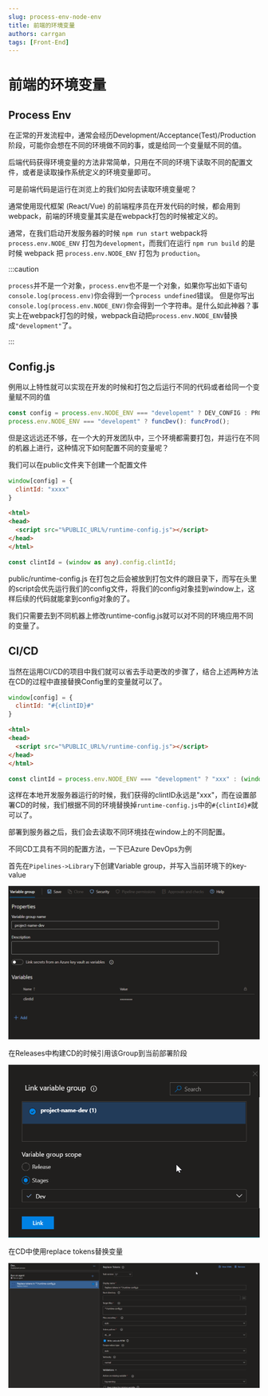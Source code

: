 ```yaml
---
slug: process-env-node-env
title: 前端的环境变量
authors: carrgan
tags: [Front-End]
---
```


# 前端的环境变量

## Process Env

在正常的开发流程中，通常会经历Development/Acceptance(Test)/Production阶段，可能你会想在不同的环境做不同的事，或是给同一个变量赋不同的值。

后端代码获得环境变量的方法非常简单，只用在不同的环境下读取不同的配置文件，或者是读取操作系统定义的环境变量即可。

可是前端代码是运行在浏览上的我们如何去读取环境变量呢？

通常使用现代框架 (React/Vue) 的前端程序员在开发代码的时候，都会用到webpack，前端的环境变量其实是在webpack打包的时候被定义的。

通常，在我们启动开发服务器的时候 `npm run start` webpack将 `process.env.NODE_ENV` 打包为`development`，而我们在运行 `npm run build` 的是时候 webpack 把 `process.env.NODE_ENV` 打包为 `production`。

:::caution

`process`并不是一个对象，`process.env`也不是一个对象，如果你写出如下语句`console.log(process.env)`你会得到一个`process undefined`错误。
但是你写出`console.log(process.env.NODE_ENV)`你会得到一个字符串。是什么如此神器？事实上在webpack打包的时候，webpack自动把`process.env.NODE_ENV`替换成`"development"`了。

:::

## Config.js

例用以上特性就可以实现在开发的时候和打包之后运行不同的代码或者给同一个变量赋不同的值

```ts
const config = process.env.NODE_ENV === "developemt" ? DEV_CONFIG : PROD_CONFIG;
process.env.NODE_ENV === "developemt" ? funcDev(): funcProd();
```

但是这远远还不够，在一个大的开发团队中，三个环境都需要打包，并运行在不同的机器上进行，这种情况下如何配置不同的变量呢？

我们可以在public文件夹下创建一个配置文件

```js title="public/runtime-config.js"
window[config] = {
  clintId: "xxxx"
}
```

```html title="public/index.html"
<html>
<head>
  <script src="%PUBLIC_URL%/runtime-config.js"></script>
</head>
</html>
```

```ts title="Any File"
const clintId = (window as any).config.clintId;
```

public/runtime-config.js 在打包之后会被放到打包文件的跟目录下，而写在头里的script会优先运行我们的config文件，将我们的config对象挂到window上，这样后续的代码就能拿到config对象的了。

我们只需要去到不同机器上修改runtime-config.js就可以对不同的环境应用不同的变量了。

## CI/CD

当然在运用CI/CD的项目中我们就可以省去手动更改的步骤了，结合上述两种方法在CD的过程中直接替换Config里的变量就可以了。

```js title="public/runtime-config.js"
window[config] = {
  clintId: "#{clintID}#"
}
```

```html title="public/index.html"
<html>
<head>
  <script src="%PUBLIC_URL%/runtime-config.js"></script>
</head>
</html>
```

```ts title="any file"
const clintId = process.env.NODE_ENV === "development" ? "xxx" : (window as any).config.clintId;
```

这样在本地开发服务器运行的时候，我们获得的clintID永远是"xxx"，而在设置部署CD的时候，我们根据不同的环境替换掉`runtime-config.js`中的`#{clintId}#`就可以了。

部署到服务器之后，我们会去读取不同环境挂在window上的不同配置。

不同CD工具有不同的配置方法，一下已Azure DevOps为例

首先在`Pipelines->Library`下创建Variable group，并写入当前环境下的key-value

![Library](./LibraryPipelines.png)

在Releases中构建CD的时候引用该Group到当前部署阶段

![Link Variable](./link_variable.png)

在CD中使用replace tokens替换变量

![Replace Tokens](./replace_tokens.png)




